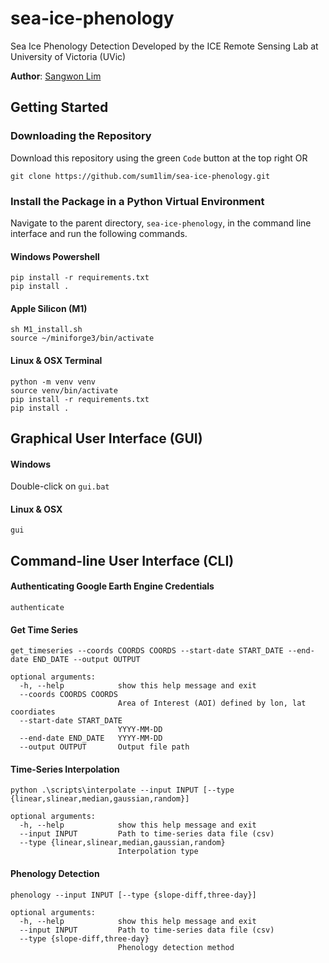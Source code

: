 # sea-ice-phenology
Sea Ice Phenology Detection Developed by the ICE Remote Sensing Lab at University of Victoria (UVic)

**Author**: [Sangwon Lim](https://github.com/sum1lim)

## Getting Started
### Downloading the Repository
Download this repository using the green `Code` button at the top right 
OR
```
git clone https://github.com/sum1lim/sea-ice-phenology.git
```

### Install the Package in a Python Virtual Environment

Navigate to the parent directory, `sea-ice-phenology`, in the command line interface and run the following commands.

#### Windows Powershell
```
pip install -r requirements.txt
pip install .
```

#### Apple Silicon (M1)
```
sh M1_install.sh
source ~/miniforge3/bin/activate
```

#### Linux & OSX Terminal
```
python -m venv venv
source venv/bin/activate
pip install -r requirements.txt
pip install .
```

## Graphical User Interface (GUI)
#### Windows
Double-click on `gui.bat`
#### Linux & OSX
```
gui
```
## Command-line User Interface (CLI)
#### Authenticating Google Earth Engine Credentials
```
authenticate
```
#### Get Time Series
```
get_timeseries --coords COORDS COORDS --start-date START_DATE --end-date END_DATE --output OUTPUT

optional arguments:
  -h, --help            show this help message and exit
  --coords COORDS COORDS
                        Area of Interest (AOI) defined by lon, lat coordiates
  --start-date START_DATE
                        YYYY-MM-DD
  --end-date END_DATE   YYYY-MM-DD
  --output OUTPUT       Output file path
```
#### Time-Series Interpolation
```
python .\scripts\interpolate --input INPUT [--type {linear,slinear,median,gaussian,random}]

optional arguments:
  -h, --help            show this help message and exit
  --input INPUT         Path to time-series data file (csv)
  --type {linear,slinear,median,gaussian,random}
                        Interpolation type
```
#### Phenology Detection
```
phenology --input INPUT [--type {slope-diff,three-day}]

optional arguments:
  -h, --help            show this help message and exit
  --input INPUT         Path to time-series data file (csv)
  --type {slope-diff,three-day}
                        Phenology detection method
```
